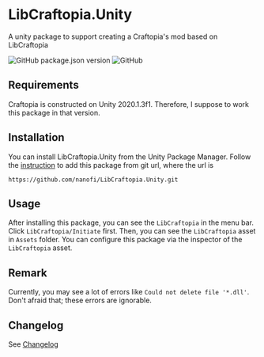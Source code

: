 # LibCraftopia.Unity
A unity package to support creating a Craftopia's mod based on LibCraftopia

![GitHub package.json version](https://img.shields.io/github/package-json/v/nanofi/LibCraftopia.Unity)
![GitHub](https://img.shields.io/github/license/nanofi/LibCraftopia.Unity)

## Requirements

Craftopia is constructed on Unity 2020.1.3f1. Therefore, I suppose to work this package in that version.

## Installation

You can install LibCraftopia.Unity from the Unity Package Manager. Follow the [instruction](https://docs.unity3d.com/Manual/upm-ui-giturl.html) to add this package from git url, where the url is
```
https://github.com/nanofi/LibCraftopia.Unity.git
```

## Usage

After installing this package, you can see the `LibCraftopia` in the menu bar. Click `LibCraftopia/Initiate` first. Then, you can see the `LibCraftopia` asset in `Assets` folder. You can configure this package via the inspector of the `LibCraftopia` asset.

## Remark

Currently, you may see a lot of errors like `Could not delete file '*.dll'`. Don't afraid that; these errors are ignorable.

## Changelog

See [Changelog](Changelog.md)